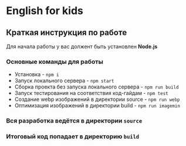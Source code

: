 # English for kids

## Краткая инструкция по работе
Для начала работы у вас должент быть установлен **Node.js**

### Основные команды для работы
- Установка - `npm i`
- Запуск локального сервера - `npm start`
- Сборка проекта без запуска локального сервера - `npm run build`
- Запуск тестирования на соответствия код-гайдам - `npm test`
- Создание webp изображений в директории source - `npm run webp`
- Оптимизация изображений в директории build - `npm run imagemin`

### Вся разработка ведётся в директории `source`
### Итоговый код попадает в директорию `build`
